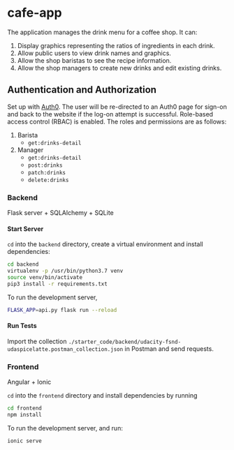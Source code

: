 # cafe-app

The application manages the drink menu for a coffee shop. It can:

1. Display graphics representing the ratios of ingredients in each drink.
2. Allow public users to view drink names and graphics.
3. Allow the shop baristas to see the recipe information.
4. Allow the shop managers to create new drinks and edit existing drinks.

## Authentication and Authorization
Set up with [Auth0](https://auth0.com/). The user will be re-directed to an Auth0 page for sign-on and back to the website if the log-on attempt is successful. Role-based access control (RBAC) is enabled. The roles and permissions are as follows:
1. Barista
    - `get:drinks-detail`
2. Manager
    - `get:drinks-detail`
    - `post:drinks`
    - `patch:drinks`
    - `delete:drinks`

### Backend

Flask server + SQLAlchemy + SQLite

#### Start Server

`cd` into the `backend` directory, create a virtual environment and install dependencies:

```bash
cd backend
virtualenv -p /usr/bin/python3.7 venv
source venv/bin/activate
pip3 install -r requirements.txt
```

To run the development server,

```bash
FLASK_APP=api.py flask run --reload
```

#### Run Tests

Import the collection `./starter_code/backend/udacity-fsnd-udaspicelatte.postman_collection.json` in Postman and send requests.

### Frontend

Angular + Ionic

`cd` into the `frontend` directory and install dependencies by running

```bash
cd frontend
npm install
```

To run the development server, and run:

```bash
ionic serve
```
